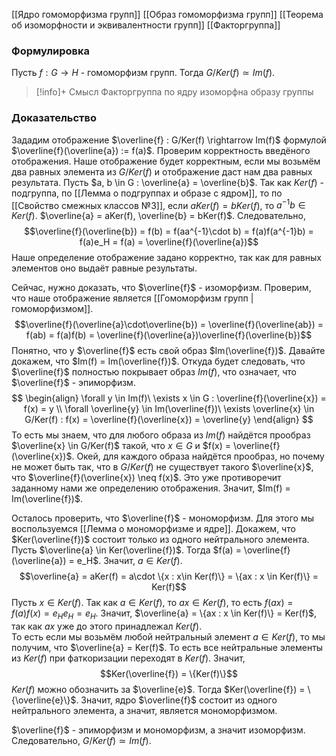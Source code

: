 [[Ядро гомоморфизма групп]]
[[Образ гомоморфизма групп]]
[[Теорема об изоморфности и эквивалентности групп]]
[[Факторгруппа]]

### Формулировка
Пусть $f : G \rightarrow H$ - гомоморфизм групп. Тогда $G/Ker(f) \simeq Im(f)$. 

>[!info]+ Смысл
>Факторгруппа по ядру изоморфна образу группы
### Доказательство
Зададим отображение $\overline{f} : G/Ker(f) \rightarrow Im(f)$ формулой $\overline{f}(\overline{a}) := f(a)$.
Проверим корректность введёного отображения. Наше отображение будет корректным, если мы возьмём два равных элемента из $G/Ker(f)$ и отображение даст нам два равных результата. 
Пусть $a, b \in G : \overline{a} = \overline{b}$.
Так как $Ker(f)$ - подгруппа, по [[Лемма о подгруппах и образе с ядром]], то по [[Свойство смежных классов №3]], если $aKer(f) = bKer(f)$, то $a^{-1}b \in Ker(f)$.  $\overline{a} = aKer(f), \overline{b} = bKer(f)$.
Следовательно, $$\overline{f}(\overline{b}) = f(b) = f(aa^{-1}\cdot b) = f(a)f(a^{-1}b) = f(a)e_H = f(a) = \overline{f}(\overline{a})$$
Наше определение отображение задано корректно, так как для равных элементов оно выдаёт равные результаты.

Сейчас, нужно доказать, что $\overline{f}$ - изоморфизм.
Проверим, что наше отображение является [[Гомоморфизм групп | гомоморфизмом]].
$$\overline{f}(\overline{a}\cdot\overline{b}) = \overline{f}(\overline{ab}) = f(ab) = f(a)f(b) = \overline{f}(\overline{a})\overline{f}(\overline{b})$$
Понятно, что у $\overline{f}$ есть свой образ $Im(\overline{f})$. Давайте докажем, что $Im(f) = Im(\overline{f})$. Откуда будет следовать, что $\overline{f}$ полностью покрывает образ $Im(f)$, что означает, что $\overline{f}$ - эпиморфизм.
$$
\begin{align}
	\forall y \in Im(f)\ \exists x \in G : \overline{f}(\overline{x}) = f(x) = y \\
	\forall \overline{y} \in Im(\overline{f})\ \exists \overline{x} \in G/Ker(f) : f(x) = \overline{f}(\overline{x}) = \overline{y}
\end{align}
$$
То есть мы знаем, что для любого образа из $Im(f)$ найдётся прообраз $\overline{x} \in G/Ker(f)$ такой, что $x \in G$ и $f(x) = \overline{f}(\overline{x})$. Окей, для каждого образа найдётся прообраз, но почему не может быть так, что в $G/Ker(f)$ не существует такого $\overline{x}$, что $\overline{f}(\overline{x}) \neq f(x)$. Это уже противоречит заданному нами же определению отображения. Значит, $Im(f) = Im(\overline{f})$. 

Осталось проверить, что $\overline{f}$ - мономорфизм. Для этого мы воспользуемся [[Лемма о мономорфизме и ядре]]. Докажем, что $Ker(\overline{f})$ состоит только из одного нейтрального элемента.
Пусть $\overline{a} \in Ker(\overline{f})$. Тогда $f(a) = \overline{f}(\overline{a}) = e_H$. Значит, $a \in Ker(f)$.
$$\overline{a} = aKer(f) = a\cdot \{x : x\in Ker(f)\} = \{ax : x \in Ker(f)\} = Ker(f)$$
Пусть $x \in Ker(f)$. Так как $a \in Ker(f)$, то $ax \in Ker(f)$, то есть $f(ax) = f(a)f(x) = e_He_H = e_H$. Значит, $\overline{a} = \{ax : x \in Ker(f)\} = Ker(f)$, так как $ax$ уже до этого принадлежал $Ker(f)$.   
То есть если мы возьмём любой нейтральный элемент $a \in Ker(f)$, то мы получим, что $\overline{a} = Ker(f)$. То есть все нейтральные элементы из $Ker(f)$ при фаткоризации переходят в $Ker(f)$. Значит, $$Ker(\overline{f}) = \{Ker(f)\}$$
$Ker(f)$ можно обозначить за $\overline{e}$. Тогда $Ker(\overline{f}) = \{\overline{e}\}$. Значит, ядро $\overline{f}$ состоит из одного нейтрального элемента, а значит, является мономорфизмом. 

$\overline{f}$ - эпиморфизм и мономорфизм, а значит изоморфизм. 
Следовательно, $G/Ker(f) \simeq Im(f)$.